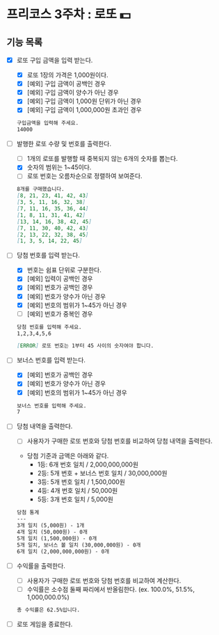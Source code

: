 # 프리코스 3주차 : 로또 💵

## 기능 목록

- [X] 로또 구입 금액을 입력 받는다.
  - [X] 로또 1장의 가격은 1,000원이다.
  - [X] [예외] 구입 금액이 공백인 경우
  - [X] [예외] 구입 금액이 양수가 아닌 경우
  - [X] [예외] 구입 금액이 1,000원 단위가 아닌 경우
  - [X] [예외] 구입 금액이 1,000,000원 초과인 경우

  ```markdown
  구입금액을 입력해 주세요.
  14000
  ```

- [ ] 발행한 로또 수량 및 번호를 출력한다. 
  - [ ] 1개의 로또를 발행할 때 중복되지 않는 6개의 숫자를 뽑는다.
  - [X] 숫자의 범위는 1~45이다.
  - [ ] 로또 번호는 오름차순으로 정렬하여 보여준다. 

  ```markdown
  8개를 구매했습니다.
  [8, 21, 23, 41, 42, 43] 
  [3, 5, 11, 16, 32, 38] 
  [7, 11, 16, 35, 36, 44] 
  [1, 8, 11, 31, 41, 42] 
  [13, 14, 16, 38, 42, 45] 
  [7, 11, 30, 40, 42, 43] 
  [2, 13, 22, 32, 38, 45] 
  [1, 3, 5, 14, 22, 45]
  ```

- [ ] 당첨 번호를 입력 받는다.
  - [X] 번호는 쉼표 단위로 구분한다.
  - [X] [예외] 입력이 공백인 경우
  - [X] [예외] 번호가 공백인 경우
  - [X] [예외] 번호가 양수가 아닌 경우
  - [X] [예외] 번호의 범위가 1~45가 아닌 경우
  - [ ] [예외] 번호가 중복인 경우

  ```markdown
  당첨 번호를 입력해 주세요.
  1,2,3,4,5,6
  ```

  ```markdown
  [ERROR] 로또 번호는 1부터 45 사이의 숫자여야 합니다.
  ```

- [ ] 보너스 번호를 입력 받는다.
  - [X] [예외] 번호가 공백인 경우
  - [X] [예외] 번호가 양수가 아닌 경우
  - [X] [예외] 번호의 범위가 1~45가 아닌 경우

  ```markdown
  보너스 번호를 입력해 주세요.
  7
  ```

- [ ] 당첨 내역을 출력한다.
  - [ ] 사용자가 구매한 로또 번호와 당첨 번호를 비교하여 당첨 내역을 출력한다.


  - 당첨 기준과 금액은 아래와 같다.
    - 1등: 6개 번호 일치 / 2,000,000,000원
    - 2등: 5개 번호 + 보너스 번호 일치 / 30,000,000원
    - 3등: 5개 번호 일치 / 1,500,000원
    - 4등: 4개 번호 일치 / 50,000원
    - 5등: 3개 번호 일치 / 5,000원

  ```markdown
  당첨 통계
  ---
  3개 일치 (5,000원) - 1개
  4개 일치 (50,000원) - 0개
  5개 일치 (1,500,000원) - 0개
  5개 일치, 보너스 볼 일치 (30,000,000원) - 0개
  6개 일치 (2,000,000,000원) - 0개
    ```

- [ ] 수익률을 출력한다.
  - [ ] 사용자가 구매한 로또 번호와 당첨 번호를 비교하여 계산한다. 
  - [ ] 수익률은 소수점 둘째 짜리에서 반올림한다.  (ex. 100.0%, 51.5%, 1,000,000.0%)

  ```markdown
  총 수익률은 62.5%입니다.
  ```
  
- [ ] 로또 게임을 종료한다.